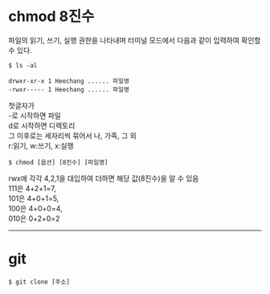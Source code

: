 # chmod 8진수

파일의 읽기, 쓰기, 실행 권한을 나타내며 터미널 모드에서 다음과 같이 입력하여 확인할 수 있다.
```
$ ls -al

drwxr-xr-x 1 Heechang ...... 파일명  
-rwxr----- 1 Heechang ...... 파일명
```
첫글자가  
-로 시작하면 파일  
d로 시작하면 디렉토리  
그 이후로는 세자리씩 묶어서 나, 가족, 그 외  
r:읽기, w:쓰기, x:실행  
```
$ chmod [옵션] [8진수] [파일명]
```
rwx에 각각 4,2,1을 대입하여 더하면 해당 값(8진수)을 알 수 있음  
111은 4+2+1=7,  
101은 4+0+1=5,  
100은 4+0+0=4,  
010은 0+2+0=2

___
# git

```
$ git clone [주소]
```